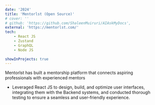 ```yaml
---
date: '2024'
title: 'Mentorlst (Open Source)'
# cover: ''
# github: 'https://github.com/ShaleenMuiruri/AIAskMyDocs',
external: 'https://mentorlst.com/'
tech:
    - React JS
    - Zustand
    - GraphQL
    - Node JS
    
showInProjects: true
---
```


Mentorlst has built a mentorship platform that connects aspiring professionals with experienced mentors

- Leveraged React JS to design, build, and optimize user interfaces, integrating them with the Backend systems, and conducted thorough testing to ensure a seamless and user-friendly experience.